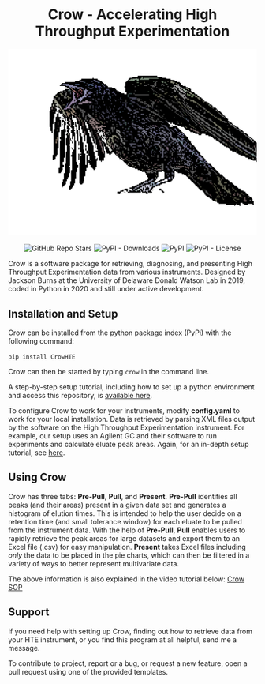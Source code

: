 <h1 align="center">Crow - Accelerating High Throughput Experimentation</h1> 

<p align="center">  
  <img alt="Crow Logo" src="https://github.com/JacksonBurns/Crow/blob/main/crow/Crow_logo.png">
</p> 
<p align="center">
  <img alt="GitHub Repo Stars" src="https://img.shields.io/github/stars/JacksonBurns/Crow?style=social">
  <img alt="PyPI - Downloads" src="https://img.shields.io/pypi/dm/CrowHTE">
  <img alt="PyPI" src="https://img.shields.io/pypi/v/CrowHTE">
  <img alt="PyPI - License" src="https://img.shields.io/github/license/jacksonburns/crow">
</p>
Crow is a software package for retrieving, diagnosing, and presenting High Throughput Experimentation data from various instruments. Designed by Jackson Burns at the University of Delaware Donald Watson Lab in 2019, coded in Python in 2020 and still under active development.

## Installation and Setup
Crow can be installed from the python package index (PyPi) with the following command:

`pip install CrowHTE`

Crow can then be started by typing `crow` in the command line.

A step-by-step setup tutorial, including how to set up a python environment and access this repository, is [available here](https://github.com/JacksonBurns/Crow/blob/main/Crow/other/setup_step-by-step.md).

To configure Crow to work for your instruments, modify __config.yaml__ to work for your local installation. Data is retrieved by parsing XML files output by the software on the High Throughput Experimentation instrument. For example, our setup uses an Agilent GC and their software to run experiments and calculate eluate peak areas. Again, for an in-depth setup tutorial, see [here](https://github.com/JacksonBurns/Crow/blob/main/Crow/other/setup_step-by-step.md).

## Using Crow
Crow has three tabs: __Pre-Pull__, __Pull__, and __Present__. __Pre-Pull__ identifies all peaks (and their areas) present in a given data set and generates a histogram of elution times. This is intended to help the user decide on a retention time (and small tolerance window) for each eluate to be pulled from the instrument data. With the help of __Pre-Pull__, __Pull__ enables users to rapidly retrieve the peak areas for large datasets and export them to an Excel file (.csv) for easy manipulation. __Present__ takes Excel files including _only_ the data to be placed in the pie charts, which can then be filtered in a variety of ways to better represent multivariate data.

The above information is also explained in the video tutorial below:
[Crow SOP](https://www.jacksonwarnerburns.com/crow-video-tutorials)

## Support
If you need help with setting up Crow, finding out how to retrieve data from your HTE instrument, or you find this program at all helpful, send me a message.

To contribute to project, report or a bug, or request a new feature, open a pull request using one of the provided templates.
